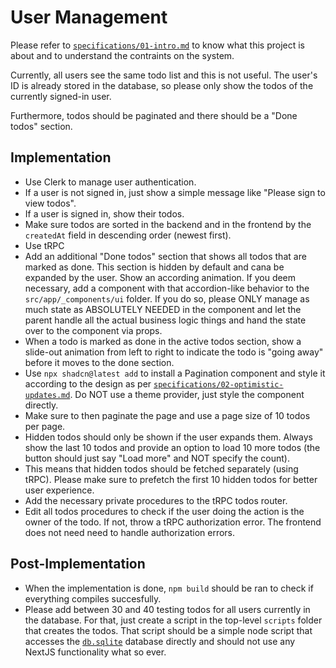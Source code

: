 # User Management

Please refer to [`specifications/01-intro.md`](01-intro.md) to know what this project is about and to understand the contraints on the system.

Currently, all users see the same todo list and this is not useful. The user's ID is already stored in the database, so please only show the todos of the currently signed-in user.

Furthermore, todos should be paginated and there should be a "Done todos" section.

## Implementation

- Use Clerk to manage user authentication.
- If a user is not signed in, just show a simple message like "Please sign to view todos".
- If a user is signed in, show their todos.
- Make sure todos are sorted in the backend and in the frontend by the `createdAt` field in descending order (newest first).
- Use tRPC
- Add an additional "Done todos" section that shows all todos that are marked as done. This section is hidden by default and cana be expanded by the user. Show an according animation. If you deem necessary, add a component with that accordion-like behavior to the `src/app/_components/ui` folder. If you do so, please ONLY manage as much state as ABSOLUTELY NEEDED in the component and let the parent handle all the actual business logic things and hand the state over to the component via props.
- When a todo is marked as done in the active todos section, show a slide-out animation from left to right to indicate the todo is "going away" before it moves to the done section.
- Use `npx shadcn@latest add` to install a Pagination component and style it according to the design as per [`specifications/02-optimistic-updates.md`](02-optimistic-updates.md). Do NOT use a theme provider, just style the component directly.
- Make sure to then paginate the page and use a page size of 10 todos per page.
- Hidden todos should only be shown if the user expands them. Always show the last 10 todos and provide an option to load 10 more todos (the button should just say "Load more" and NOT specify the count).
- This means that hidden todos should be fetched separately (using tRPC). Please make sure to prefetch the first 10 hidden todos for better user experience.
- Add the necessary private procedures to the tRPC todos router.
- Edit all todos procedures to check if the user doing the action is the owner of the todo. If not, throw a tRPC authorization error. The frontend does not need need to handle authorization errors.

## Post-Implementation

- When the implementation is done, `npm build` should be ran to check if everything compiles succesfully.
- Please add between 30 and 40 testing todos for all users currently in the database. For that, just create a script in the top-level `scripts` folder that creates the todos. That script should be a simple node script that accesses the [`db.sqlite`](../db.sqlite) database directly and should not use any NextJS functionality what so ever.
